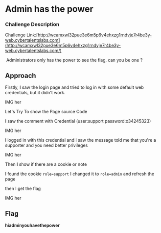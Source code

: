 # Admin has the power

### Challenge Description

Challenge Link:[http://wcamxwl32pue3e6m5p6v4ehxzg1rndvje7r4be3y-web.cybertalentslabs.com](http://wcamxwl32pue3e6m5p6v4ehxzg1rndvje7r4be3y-web.cybertalentslabs.com/)

 Administrators only has the power to see the flag, can you be one ?

## Approach

Firstly, I saw the login page and tried to log in with some default web credentials, but it didn't work.

IMG her

Let's Try To show the Page source Code

I saw the comment with Credential (user:support password:x34245323)

IMG her

I logged in with this credential and I saw the message told me that you're a supporter and you need better privileges

IMG her

Then I show if there are a cookie or note

I found the cookie `role=support` I changed it to `role=admin` and refresh the page

then I get the flag

IMG her

## Flag

**hiadminyouhavethepower**

